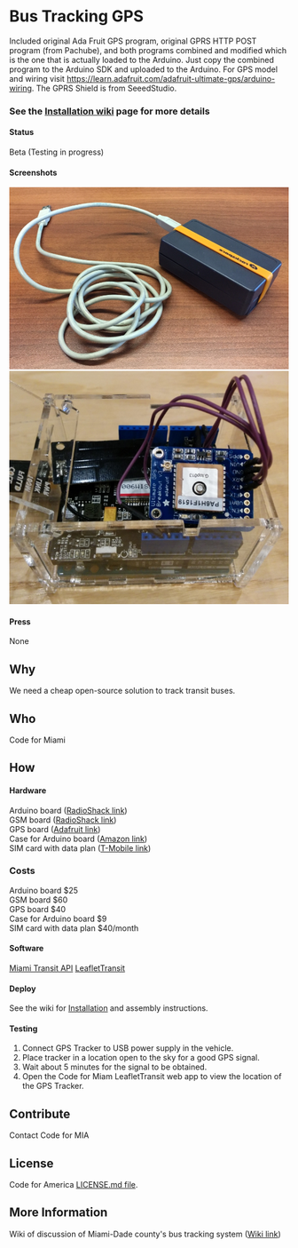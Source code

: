 # Bus Tracking GPS

Included original Ada Fruit GPS program, original GPRS HTTP POST program (from Pachube), and both programs combined and modified
which is the one that is actually loaded to the Arduino.
Just copy the combined program to the Arduino SDK and uploaded to the Arduino.
For GPS model and wiring visit https://learn.adafruit.com/adafruit-ultimate-gps/arduino-wiring.
The GPRS Shield is from SeeedStudio.

### See the [Installation wiki](https://github.com/herrdragon/busTrackingGps/wiki/Installation) page for more details

#### Status

Beta (Testing in progress)

#### Screenshots

![GPS Tracker 1](https://github.com/qtrandev/busTrackingGps/blob/master/images/GPS-Tracker1.jpg)  ![GPS Tracker 2](https://github.com/qtrandev/busTrackingGps/blob/master/images/GPS-Tracker2.jpg) 

#### Press

None

## Why

We need a cheap open-source solution to track transit buses.

## Who

Code for Miami

## How
#### Hardware

Arduino board ([RadioShack link](http://comingsoon.radioshack.com/arduino-uno-rev-3/2760128.html))  
GSM board ([RadioShack link](http://comingsoon.radioshack.com/seeed-sld01098p-gprs-gsm-shield-v2-0/2760386.html))  
GPS board ([Adafruit link](http://www.adafruit.com/products/746))  
Case for Arduino board ([Amazon link](http://www.amazon.com/gp/product/B003ZKJNVY/))  
SIM card with data plan ([T-Mobile link](http://explore.t-mobile.com/unlimited-prepaid-plans))  

### Costs

Arduino board $25  
GSM board $60  
GPS board $40  
Case for Arduino board $9  
SIM card with data plan $40/month 

#### Software

[Miami Transit API](https://github.com/CyberStrike/miami-transit-api)
[LeafletTransit](https://github.com/Code-for-Miami/LeafletTransit)

#### Deploy

See the wiki for [Installation](../../wiki/Installation) and assembly instructions.

#### Testing

1) Connect GPS Tracker to USB power supply in the vehicle.  
2) Place tracker in a location open to the sky for a good GPS signal.  
3) Wait about 5 minutes for the signal to be obtained.  
4) Open the Code for Miam LeafletTransit web app to view the location of the GPS Tracker.  

## Contribute

Contact Code for MIA

## License
Code for America [LICENSE.md file](https://github.com/codeforamerica/ceviche-cms/blob/master/LICENCE.md).

## More Information

Wiki of discussion of Miami-Dade county's bus tracking system ([Wiki link](https://github.com/herrdragon/busTrackingGps/wiki))  
